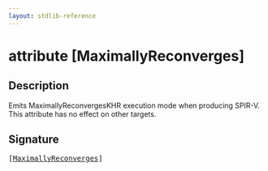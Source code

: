 ```yaml
---
layout: stdlib-reference
---
```


# attribute [MaximallyReconverges]

## Description

Emits <span class='code'>MaximallyReconvergesKHR</span> execution mode when producing SPIR-V.
This attribute has no effect on other targets.


## Signature

<pre>
[<a href="maximallyreconverges-09.html">MaximallyReconverges</a>]
</pre>

